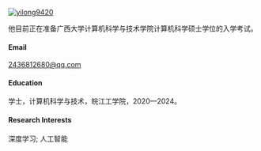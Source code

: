 

[![yilong9420](https://img.shields.io/badge/senli1073-github-blue?logo=github)](https://github.com/yilong9420)

他目前正在准备广西大学计算机科学与技术学院计算机科学硕士学位的入学考试。

#### Email

2436812680@qq.com

#### Education

学士，计算机科学与技术，皖江工学院，2020—2024。

#### Research Interests

深度学习; 人工智能

